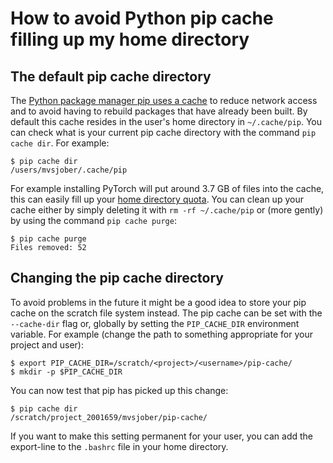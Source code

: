 # How to avoid Python pip cache filling up my home directory

## The default pip cache directory

The [Python package manager pip uses a cache][pip-caching] to reduce
network access and to avoid having to rebuild packages that have
already been built. By default this cache resides in the user's home
directory in `~/.cache/pip`. You can check what is your current pip
cache directory with the command `pip cache dir`. For example:

```console
$ pip cache dir
/users/mvsjober/.cache/pip
```

For example installing PyTorch will put around 3.7 GB of files into
the cache, this can easily fill up your [home directory
quota][home-dir]. You can clean up your cache either by simply
deleting it with `rm -rf ~/.cache/pip` or (more gently) by using the
command `pip cache purge`:

```console
$ pip cache purge
Files removed: 52
```

## Changing the pip cache directory

To avoid problems in the future it might be a good idea to store your
pip cache on the scratch file system instead. The pip cache can be set
with the `--cache-dir` flag or, globally by setting the
`PIP_CACHE_DIR` environment variable. For example (change the path to
something appropriate for your project and user):

```console
$ export PIP_CACHE_DIR=/scratch/<project>/<username>/pip-cache/
$ mkdir -p $PIP_CACHE_DIR
```

You can now test that pip has picked up this change:

```console
$ pip cache dir
/scratch/project_2001659/mvsjober/pip-cache/
```

If you want to make this setting permanent for your user, you can add
the export-line to the `.bashrc` file in your home directory.


[pip-caching]: https://pip.pypa.io/en/stable/topics/caching/
[home-dir]: https://docs.csc.fi/computing/disk/#home-directory

